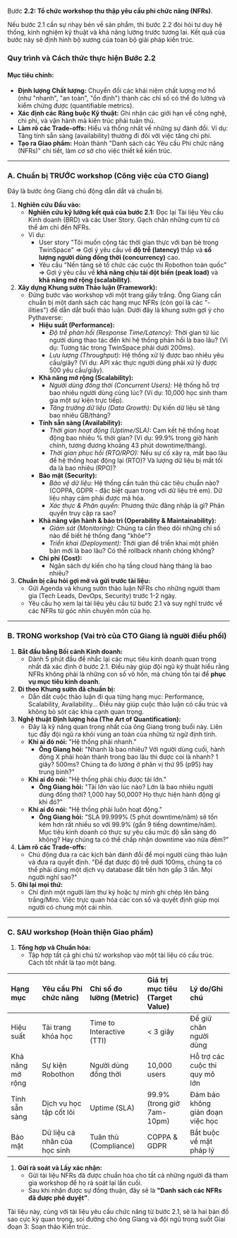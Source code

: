 Bước **2.2: Tổ chức workshop thu thập yêu cầu phi chức năng (NFRs)**.

Nếu bước 2.1 cần sự nhạy bén về sản phẩm, thì bước 2.2 đòi hỏi tư duy hệ thống, kinh nghiệm kỹ thuật và khả năng lường trước tương lai. Kết quả của bước này sẽ định hình bộ xương của toàn bộ giải pháp kiến trúc.

### **Quy trình và Cách thức thực hiện Bước 2.2**

#### **Mục tiêu chính:**

* **Định lượng Chất lượng:** Chuyển đổi các khái niệm chất lượng mơ hồ (như "nhanh", "an toàn", "ổn định") thành các chỉ số có thể đo lường và kiểm chứng được (quantifiable metrics).  
* **Xác định các Ràng buộc Kỹ thuật:** Ghi nhận các giới hạn về công nghệ, chi phí, và vận hành mà kiến trúc phải tuân thủ.  
* **Làm rõ các Trade-offs:** Hiểu và thống nhất về những sự đánh đổi. Ví dụ: Tăng tính sẵn sàng (availability) thường đi đôi với việc tăng chi phí.  
* **Tạo ra Giao phẩm:** Hoàn thành "Danh sách các Yêu cầu Phi chức năng (NFRs)" chi tiết, làm cơ sở cho việc thiết kế kiến trúc.

---

### **A. Chuẩn bị TRƯỚC workshop (Công việc của CTO Giang)**

Đây là bước ông Giang chủ động dẫn dắt và chuẩn bị.

1. **Nghiên cứu Đầu vào:**  
   * **Nghiên cứu kỹ lưỡng kết quả của bước 2.1:** Đọc lại Tài liệu Yêu cầu Kinh doanh (BRD) và các User Story. Gạch chân những cụm từ có thể ám chỉ đến NFRs.  
   * Ví dụ:  
     * User story "Tôi muốn cộng tác thời gian thực với bạn bè trong TwinSpace" \=\> Gợi ý yêu cầu về **độ trễ (latency)** thấp và **số lượng người dùng đồng thời (concurrency)** cao.  
     * Yêu cầu "Nền tảng sẽ tổ chức các cuộc thi Robothon toàn quốc" \=\> Gợi ý yêu cầu về **khả năng chịu tải đột biến (peak load)** và **khả năng mở rộng (scalability)**.  
2. **Xây dựng Khung sườn Thảo luận (Framework):**  
   * Đừng bước vào workshop với một trang giấy trắng. Ông Giang cần chuẩn bị một danh sách các hạng mục NFRs (còn gọi là các "-ilities") để dẫn dắt buổi thảo luận. Dưới đây là khung sườn gợi ý cho Pythaverse:  
     * **Hiệu suất (Performance):**  
       * *Độ trễ phản hồi (Response Time/Latency):* Thời gian từ lúc người dùng thao tác đến khi hệ thống phản hồi là bao lâu? (Ví dụ: Tương tác trong TwinSpace phải dưới 200ms).  
       * *Lưu lượng (Throughput):* Hệ thống xử lý được bao nhiêu yêu cầu/giây? (Ví dụ: API xác thực người dùng phải xử lý được 500 yêu cầu/giây).  
     * **Khả năng mở rộng (Scalability):**  
       * *Người dùng đồng thời (Concurrent Users):* Hệ thống hỗ trợ bao nhiêu người dùng cùng lúc? (Ví dụ: 10,000 học sinh tham gia một sự kiện trực tiếp).  
       * *Tăng trưởng dữ liệu (Data Growth):* Dự kiến dữ liệu sẽ tăng bao nhiêu GB/tháng?  
     * **Tính sẵn sàng (Availability):**  
       * *Thời gian hoạt động (Uptime/SLA):* Cam kết hệ thống hoạt động bao nhiêu % thời gian? (Ví dụ: 99.9% trong giờ hành chính, tương đương khoảng 43 phút downtime/tháng).  
       * *Thời gian phục hồi (RTO/RPO):* Nếu sự cố xảy ra, mất bao lâu để hệ thống hoạt động lại (RTO)? Và lượng dữ liệu bị mất tối đa là bao nhiêu (RPO)?  
     * **Bảo mật (Security):**  
       * *Bảo vệ dữ liệu:* Hệ thống cần tuân thủ các tiêu chuẩn nào? (COPPA, GDPR \- đặc biệt quan trọng với dữ liệu trẻ em). Dữ liệu nhạy cảm phải được mã hóa.  
       * *Xác thực & Phân quyền:* Phương thức đăng nhập là gì? Phân quyền truy cập ra sao?  
     * **Khả năng vận hành & bảo trì (Operability & Maintainability):**  
       * *Giám sát (Monitoring):* Chúng ta cần theo dõi những chỉ số nào để biết hệ thống đang "khỏe"?  
       * *Triển khai (Deployment):* Thời gian để triển khai một phiên bản mới là bao lâu? Có thể rollback nhanh chóng không?  
     * **Chi phí (Cost):**  
       * Ngân sách dự kiến cho hạ tầng cloud hàng tháng là bao nhiêu?  
3. **Chuẩn bị câu hỏi gợi mở và gửi trước tài liệu:**  
   * Gửi Agenda và khung sườn thảo luận NFRs cho những người tham gia (Tech Leads, DevOps, Security) trước 1-2 ngày.  
   * Yêu cầu họ xem lại tài liệu yêu cầu từ bước 2.1 và suy nghĩ trước về các NFRs từ góc nhìn chuyên môn của họ.

---

### **B. TRONG workshop (Vai trò của CTO Giang là người điều phối)**

1. **Bắt đầu bằng Bối cảnh Kinh doanh:**  
   * Dành 5 phút đầu để nhắc lại các mục tiêu kinh doanh quan trọng nhất đã xác định ở bước 2.1. Điều này giúp đội ngũ kỹ thuật hiểu rằng NFRs không phải là những con số vô hồn, mà chúng tồn tại để **phục vụ mục tiêu kinh doanh**.  
2. **Đi theo Khung sườn đã chuẩn bị:**  
   * Dẫn dắt cuộc thảo luận đi qua từng hạng mục: Performance, Scalability, Availability... Điều này giúp cuộc thảo luận có cấu trúc và không bỏ sót các khía cạnh quan trọng.  
3. **Nghệ thuật Định lượng hóa (The Art of Quantification):**  
   * Đây là kỹ năng quan trọng nhất của ông Giang trong buổi này. Liên tục đẩy đội ngũ ra khỏi vùng an toàn của những từ ngữ định tính.  
   * **Khi ai đó nói:** "Hệ thống phải nhanh."  
     * **Ông Giang hỏi:** "Nhanh là bao nhiêu? Với người dùng cuối, hành động X phải hoàn thành trong bao lâu thì được coi là nhanh? 1 giây? 500ms? Chúng ta đo lường ở phân vị thứ 95 (p95) hay trung bình?"  
   * **Khi ai đó nói:** "Hệ thống phải chịu được tải lớn."  
     * **Ông Giang hỏi:** "Tải lớn vào lúc nào? Lớn là bao nhiêu người dùng đồng thời? 1,000 hay 50,000? Họ thực hiện hành động gì khi đó?"  
   * **Khi ai đó nói:** "Hệ thống phải luôn hoạt động."  
     * **Ông Giang hỏi:** "SLA 99.999% (5 phút downtime/năm) sẽ tốn kém hơn rất nhiều so với 99.9% (gần 9 tiếng downtime/năm). Mục tiêu kinh doanh có thực sự yêu cầu mức độ sẵn sàng đó không? Hay chúng ta có thể chấp nhận downtime vào nửa đêm?"  
4. **Làm rõ các Trade-offs:**  
   * Chủ động đưa ra các kịch bản đánh đổi để mọi người cùng thảo luận và đưa ra quyết định. "Để đạt được độ trễ dưới 100ms, chúng ta có thể phải dùng một dịch vụ database đắt tiền hơn gấp 3 lần. Mọi người nghĩ sao?"  
5. **Ghi lại mọi thứ:**  
   * Chỉ định một người làm thư ký hoặc tự mình ghi chép lên bảng trắng/Miro. Việc trực quan hóa các con số và quyết định giúp mọi người có chung một cái nhìn.

---

### **C. SAU workshop (Hoàn thiện Giao phẩm)**

1. **Tổng hợp và Chuẩn hóa:**  
   * Tập hợp tất cả ghi chú từ workshop vào một tài liệu có cấu trúc. Cách tốt nhất là tạo một bảng.

| Hạng mục | Yêu cầu Phi chức năng | Chỉ số đo lường (Metric) | Giá trị mục tiêu (Target Value) | Lý do/Ghi chú |
| :---- | :---- | :---- | :---- | :---- |
| Hiệu suất | Tải trang khóa học | Time to Interactive (TTI) | \< 3 giây | Để giữ chân người dùng |
| Khả năng mở rộng | Sự kiện Robothon | Người dùng đồng thời | 10,000 users | Hỗ trợ các cuộc thi quy mô lớn |
| Tính sẵn sàng | Dịch vụ học tập cốt lõi | Uptime (SLA) | 99.9% (trong giờ 7am-10pm) | Đảm bảo không gián đoạn việc học |
| Bảo mật | Dữ liệu cá nhân của học sinh | Tuân thủ (Compliance) | COPPA & GDPR | Bắt buộc về mặt pháp lý |

1. **Gửi rà soát và Lấy xác nhận:**  
   * Gửi tài liệu NFRs đã được chuẩn hóa cho tất cả những người đã tham gia workshop để họ rà soát lại lần cuối.  
   * Sau khi nhận được sự đồng thuận, đây sẽ là **"Danh sách các NFRs đã được phê duyệt"**.

Tài liệu này, cùng với tài liệu yêu cầu chức năng từ bước 2.1, sẽ là hai bản đồ sao cực kỳ quan trọng, soi đường cho ông Giang và đội ngũ trong suốt Giai đoạn 3: Soạn thảo Kiến trúc.  
